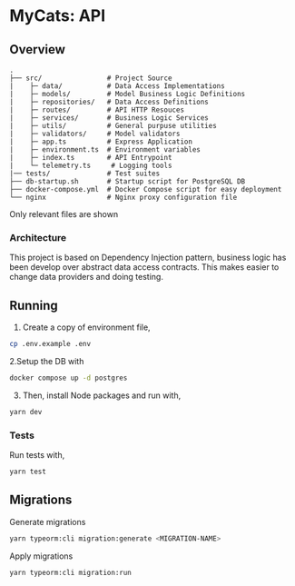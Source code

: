 # MyCats: API

## Overview
```
.
├── src/                # Project Source
|    ├─ data/           # Data Access Implementations
|    ├─ models/         # Model Business Logic Definitions
|    ├─ repositories/   # Data Access Definitions
|    ├─ routes/         # API HTTP Resouces
|    ├─ services/       # Business Logic Services
|    ├─ utils/          # General purpuse utilities
|    ├─ validators/     # Model validators
|    ├─ app.ts          # Express Application
|    ├─ environment.ts  # Environment variables
|    ├─ index.ts        # API Entrypoint
|    └─ telemetry.ts     # Logging tools
|── tests/              # Test suites
├── db-startup.sh       # Startup script for PostgreSQL DB
├── docker-compose.yml  # Docker Compose script for easy deployment
└── nginx               # Nginx proxy configuration file
```
Only relevant files are shown

### Architecture
This project is based on Dependency Injection pattern, business logic has been develop over abstract data access contracts.
This makes easier to change data providers and doing testing.

## Running
1. Create a copy of environment file,

```bash
cp .env.example .env
```

2.Setup the DB with
```bash
docker compose up -d postgres
```
3. Then, install Node packages and run with,
```bash
yarn dev
```

### Tests
Run tests with,
```bash
yarn test
```

## Migrations
Generate migrations
```bash
yarn typeorm:cli migration:generate <MIGRATION-NAME>
```

Apply migrations
```bash
yarn typeorm:cli migration:run
```